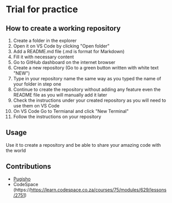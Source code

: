 # Trial for practice

## How to create a working repository

1. Create a folder in the explorer
2. Open it on VS Code by clicking "Open folder"
3. Add a README.md file (.md is format for Markdown) 
4. Fill it with necessary content
5. Go to GitHub dashboard on the internet browser
6. Create a new repository (Go to a green button written with white text "NEW")
7. Type in your repository name the same way as you typed the name of your folder in step one
8. Continue to create the repository without adding any feature even the README file as you will manually add it later
9. Check the instructions under your created repository as you will need to use them on VS Code
10. On VS Code Go to Termianal and click "New Terminal"
11. Follow the instructions on your repository

## Usage

Use it to create a repository and be able to share your amazing code with the world

## Contributions

- [Pugisho](https://github.com/P-ule-P)
- CodeSpace (https://https://learn.codespace.co.za/courses/75/modules/629/lessons/2751)